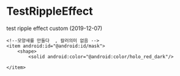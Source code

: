 # TestRippleEffect
test ripple effect custom (2019-12-07)
<ripple xmlns:android="http://schemas.android.com/apk/res/android"
    android:color="#40F44336"
    >

    <!--모양새를 만들다  , 칼러의미 없음 -->
    <item android:id="@android:id/mask">
        <shape>
            <solid android:color="@android:color/holo_red_dark"/>
<corners android:radius="12dp"/>
        </shape>

    </item>
<!--    <item android:id="@android:id/background">-->
<!--        <shape>-->
<!--           <solid android:color="@android:color/holo_red_dark"/>-->
<!--        </shape>-->
<!--    </item>-->
</ripple>
